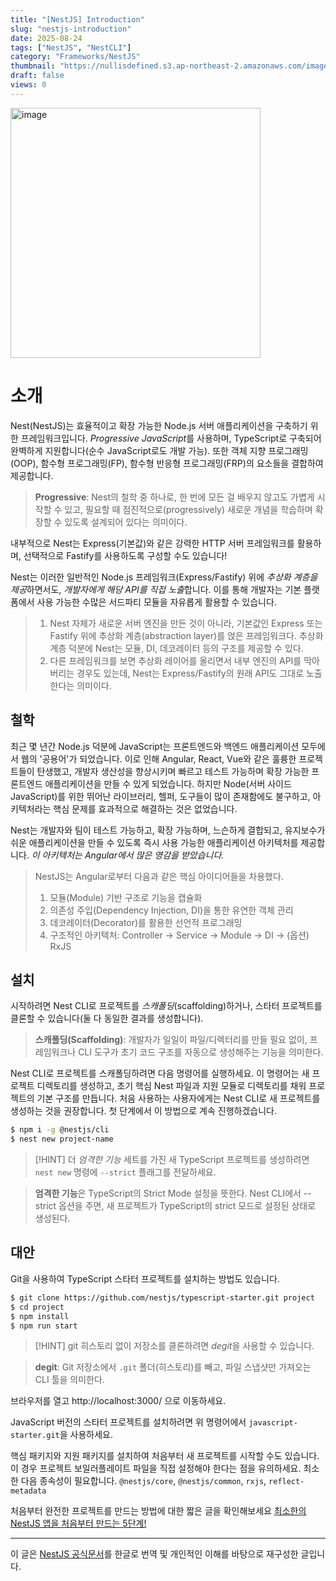 ```yaml
---
title: "[NestJS] Introduction"
slug: "nestjs-introduction"
date: 2025-08-24
tags: ["NestJS", "NestCLI"]
category: "Frameworks/NestJS"
thumbnail: "https://nullisdefined.s3.ap-northeast-2.amazonaws.com/images/e48e6fd88f6339a761df1c6155770ce4.png"
draft: false
views: 0
---
```

<img src="https://nullisdefined.s3.ap-northeast-2.amazonaws.com/images/e48e6fd88f6339a761df1c6155770ce4.png" alt="image" width="400" />

# 소개

Nest(NestJS)는 효율적이고 확장 가능한 Node.js 서버 애플리케이션을 구축하기 위한 프레임워크입니다. *Progressive JavaScript*를 사용하며, TypeScript로 구축되어 완벽하게 지원합니다(순수 JavaScript로도 개발 가능). 또한 객체 지향 프로그래밍(OOP), 함수형 프로그래밍(FP), 함수형 반응형 프로그래밍(FRP)의 요소들을 결합하여 제공합니다.

> **Progressive**: Nest의 철학 중 하나로, 한 번에 모든 걸 배우지 않고도 가볍게 시작할 수 있고, 필요할 때 점진적으로(progressively) 새로운 개념을 학습하며 확장할 수 있도록 설계되어 있다는 의미이다.

내부적으로 Nest는 Express(기본값)와 같은 강력한 HTTP 서버 프레임워크를 활용하며, 선택적으로 Fastify를 사용하도록 구성할 수도 있습니다!

Nest는 이러한 일반적인 Node.js 프레임워크(Express/Fastify) 위에 *추상화 계층을 제공*하면서도, *개발자에게 해당 API를 직접 노출*합니다. 이를 통해 개발자는 기본 플랫폼에서 사용 가능한 수많은 서드파티 모듈을 자유롭게 활용할 수 있습니다.

> 1. Nest 자체가 새로운 서버 엔진을 만든 것이 아니라, 기본값인 Express 또는 Fastify 위에 추상화 계층(abstraction layer)를 얹은 프레임워크다. 추상화 계층 덕분에 Nest는 모듈, DI, 데코레이터 등의 구조를 제공할 수 있다.
> 2. 다른 프레임워크를 보면 추상화 레이어를 올리면서 내부 엔진의 API를 막아버리는 경우도 있는데, Nest는 Express/Fastify의 원래 API도 그대로 노출한다는 의미이다.

## 철학

최근 몇 년간 Node.js 덕분에 JavaScript는 프론트엔드와 백엔드 애플리케이션 모두에서 웹의 '공용어'가 되었습니다. 이로 인해 Angular, React, Vue와 같은 훌륭한 프로젝트들이 탄생했고, 개발자 생산성을 향상시키며 빠르고 테스트 가능하며 확장 가능한 프론트엔드 애플리케이션을 만들 수 있게 되었습니다. 하지만 Node(서버 사이드 JavaScript)를 위한 뛰어난 라이브러리, 헬퍼, 도구들이 많이 존재함에도 불구하고, 아키텍처라는 핵심 문제를 효과적으로 해결하는 것은 없었습니다.

Nest는 개발자와 팀이 테스트 가능하고, 확장 가능하며, 느슨하게 결합되고, 유지보수가 쉬운 애플리케이션을 만들 수 있도록 즉시 사용 가능한 애플리케이션 아키텍처를 제공합니다. *이 아키텍처는 Angular에서 많은 영감을 받았습니다.*

> NestJS는 Angular로부터 다음과 같은 핵심 아이디어들을 차용했다.
> 1. 모듈(Module) 기반 구조로 기능을 캡슐화
> 2. 의존성 주입(Dependency Injection, DI)을 통한 유연한 객체 관리
> 3. 데코레이터(Decorator)를 활용한 선언적 프로그래밍
> 4. 구조적인 아키텍처: Controller → Service → Module → DI → (옵션) RxJS

## 설치

시작하려면 Nest CLI로 프로젝트를 *스캐폴딩*(scaffolding)하거나, 스타터 프로젝트를 클론할 수 있습니다(둘 다 동일한 결과를 생성합니다).

> **스캐폴딩(Scaffolding)**: 개발자가 일일이 파일/디렉터리를 만들 필요 없이, 프레임워크나 CLI 도구가 초기 코드 구조를 자동으로 생성해주는 기능을 의미한다.

Nest CLI로 프로젝트를 스캐폴딩하려면 다음 명령어를 실행하세요. 이 명령어는 새 프로젝트 디렉토리를 생성하고, 초기 핵심 Nest 파일과 지원 모듈로 디렉토리를 채워 프로젝트의 기본 구조를 만듭니다. 처음 사용하는 사용자에게는 Nest CLI로 새 프로젝트를 생성하는 것을 권장합니다. 첫 단계에서 이 방법으로 계속 진행하겠습니다.

```bash
$ npm i -g @nestjs/cli
$ nest new project-name
```

> [!HINT]
> 더 *엄격한 기능* 세트를 가진 새 TypeScript 프로젝트를 생성하려면 `nest new` 명령에 `--strict` 플래그를 전달하세요.

> **엄격한 기능**은 TypeScript의 Strict Mode 설정을 뜻한다. 
> Nest CLI에서 --strict 옵션을 주면, 새 프로젝트가 TypeScript의 strict 모드로 설정된 상태로 생성된다.

## 대안

Git을 사용하여 TypeScript 스타터 프로젝트를 설치하는 방법도 있습니다.

```bash
$ git clone https://github.com/nestjs/typescript-starter.git project
$ cd project
$ npm install
$ npm run start
```

> [!HINT]
> git 히스토리 없이 저장소를 클론하려면 *degit*을 사용할 수 있습니다.

> **degit**: Git 저장소에서 `.git` 폴더(히스토리)를 빼고, 파일 스냅샷만 가져오는 CLI 툴을 의미한다.

브라우저를 열고 http://localhost:3000/ 으로 이동하세요.

JavaScript 버전의 스타터 프로젝트를 설치하려면 위 명령어에서 `javascript-starter.git`을 사용하세요.

핵심 패키지와 지원 패키지를 설치하여 처음부터 새 프로젝트를 시작할 수도 있습니다. 이 경우 프로젝트 보일러플레이트 파일을 직접 설정해야 한다는 점을 유의하세요. 최소한 다음 종속성이 필요합니다.
`@nestjs/core`, `@nestjs/common`, `rxjs`, `reflect-metadata` 

처음부터 완전한 프로젝트를 만드는 방법에 대한 짧은 글을 확인해보세요
[최소한의 NestJS 앱을 처음부터 만드는 5단계!](https://dev.to/micalevisk/5-steps-to-create-a-bare-minimum-nestjs-app-from-scratch-5c3b)

---
이 글은 [NestJS 공식문서](https://docs.nestjs.com/)를 한글로 번역 및 개인적인 이해를 바탕으로 재구성한 글입니다.